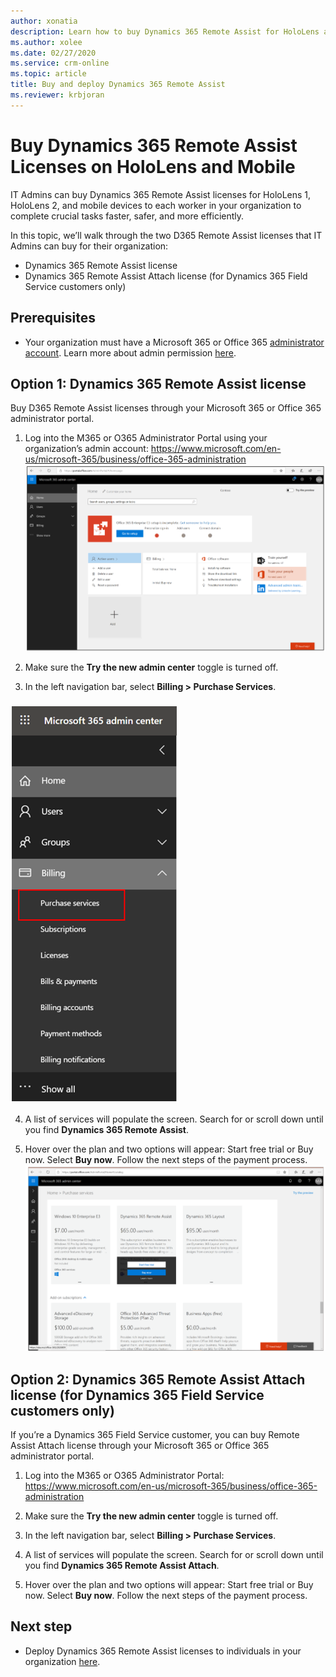 ```yaml
---
author: xonatia
description: Learn how to buy Dynamics 365 Remote Assist for HoloLens and mobile
ms.author: xolee
ms.date: 02/27/2020
ms.service: crm-online
ms.topic: article
title: Buy and deploy Dynamics 365 Remote Assist
ms.reviewer: krbjoran
---
```


# Buy Dynamics 365 Remote Assist Licenses on HoloLens and Mobile

IT Admins can buy Dynamics 365 Remote Assist licenses for HoloLens 1, HoloLens 2, and mobile devices to each worker in your organization to complete crucial tasks faster, safer, and more efficiently.

In this topic, we’ll walk through the two D365 Remote Assist licenses that IT Admins can buy for their organization: 
- Dynamics 365 Remote Assist license 
- Dynamics 365 Remote Assist Attach license (for Dynamics 365 Field Service customers only) 

## Prerequisites 

- Your organization must have a Microsoft 365 or Office 365 [administrator account](https://www.microsoft.com/en-us/microsoft-365/business/office-365-administration). Learn more about admin permission [here](https://docs.microsoft.com/en-us/office365/admin/admin-overview/admin-overview?redirectSourcePath=%252farticle%252foffice-365-admin-overview-c7228a3e-061f-4575-b1ef-adf1d1669870&view=o365-worldwide). 

## Option 1: Dynamics 365 Remote Assist license 

Buy D365 Remote Assist licenses through your Microsoft 365 or Office 365 administrator portal. 

1.	Log into the M365 or O365 Administrator Portal using your organization’s admin account: https://www.microsoft.com/en-us/microsoft-365/business/office-365-administration 
![Admin Portal](./media/buy_1.png "Admin Portal")

2.	Make sure the **Try the new admin center** toggle is turned off.
  
3.	In the left navigation bar, select **Billing > Purchase Services**. 
###
![Billing Tab](./media/buy_3.png "Billing Tab")

4.	A list of services will populate the screen. Search for or scroll down until you find **Dynamics 365 Remote Assist**.

5.	Hover over the plan and two options will appear: Start free trial or Buy now. Select **Buy now**. Follow the next steps of the payment process. 
![Buy now](./media/buy_5.png "Buy now")
 
## Option 2: Dynamics 365 Remote Assist Attach license (for Dynamics 365 Field Service customers only)

If you’re a Dynamics 365 Field Service customer, you can buy Remote Assist Attach license through your Microsoft 365 or Office 365 administrator portal. 

1.	Log into the M365 or O365 Administrator Portal: https://www.microsoft.com/en-us/microsoft-365/business/office-365-administration
 
2.	Make sure the **Try the new admin center** toggle is turned off.
  
3.	In the left navigation bar, select **Billing > Purchase Services**. 
 
4.	A list of services will populate the screen. Search for or scroll down until you find **Dynamics 365 Remote Assist Attach**.
5.	Hover over the plan and two options will appear: Start free trial or Buy now. Select **Buy now**. Follow the next steps of the payment process. 

## Next step
- Deploy Dynamics 365 Remote Assist licenses to individuals in your organization [here](deploy-remote-assist.md).
